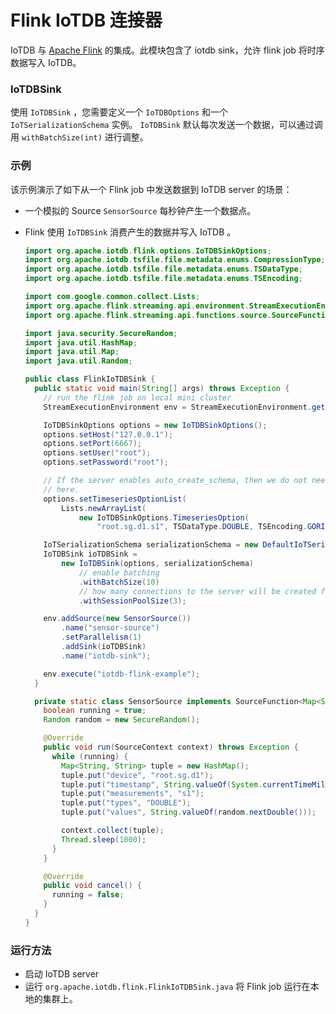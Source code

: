 <!--

    Licensed to the Apache Software Foundation (ASF) under one
    or more contributor license agreements.  See the NOTICE file
    distributed with this work for additional information
    regarding copyright ownership.  The ASF licenses this file
    to you under the Apache License, Version 2.0 (the
    "License"); you may not use this file except in compliance
    with the License.  You may obtain a copy of the License at
    
        http://www.apache.org/licenses/LICENSE-2.0
    
    Unless required by applicable law or agreed to in writing,
    software distributed under the License is distributed on an
    "AS IS" BASIS, WITHOUT WARRANTIES OR CONDITIONS OF ANY
    KIND, either express or implied.  See the License for the
    specific language governing permissions and limitations
    under the License.

-->

# Flink IoTDB 连接器

IoTDB 与 [Apache Flink](https://flink.apache.org/) 的集成。此模块包含了 iotdb sink，允许 flink job 将时序数据写入 IoTDB。

### IoTDBSink

使用 `IoTDBSink` ，您需要定义一个 `IoTDBOptions` 和一个 `IoTSerializationSchema` 实例。 `IoTDBSink` 默认每次发送一个数据，可以通过调用 `withBatchSize(int)` 进行调整。

### 示例

该示例演示了如下从一个 Flink job 中发送数据到 IoTDB server 的场景：

- 一个模拟的 Source  `SensorSource` 每秒钟产生一个数据点。

- Flink 使用 `IoTDBSink` 消费产生的数据并写入 IoTDB 。

  ```java
  import org.apache.iotdb.flink.options.IoTDBSinkOptions;
  import org.apache.iotdb.tsfile.file.metadata.enums.CompressionType;
  import org.apache.iotdb.tsfile.file.metadata.enums.TSDataType;
  import org.apache.iotdb.tsfile.file.metadata.enums.TSEncoding;
  
  import com.google.common.collect.Lists;
  import org.apache.flink.streaming.api.environment.StreamExecutionEnvironment;
  import org.apache.flink.streaming.api.functions.source.SourceFunction;
  
  import java.security.SecureRandom;
  import java.util.HashMap;
  import java.util.Map;
  import java.util.Random;
  
  public class FlinkIoTDBSink {
    public static void main(String[] args) throws Exception {
      // run the flink job on local mini cluster
      StreamExecutionEnvironment env = StreamExecutionEnvironment.getExecutionEnvironment();
  
      IoTDBSinkOptions options = new IoTDBSinkOptions();
      options.setHost("127.0.0.1");
      options.setPort(6667);
      options.setUser("root");
      options.setPassword("root");
  
      // If the server enables auto_create_schema, then we do not need to register all timeseries
      // here.
      options.setTimeseriesOptionList(
          Lists.newArrayList(
              new IoTDBSinkOptions.TimeseriesOption(
                  "root.sg.d1.s1", TSDataType.DOUBLE, TSEncoding.GORILLA, CompressionType.SNAPPY)));
  
      IoTSerializationSchema serializationSchema = new DefaultIoTSerializationSchema();
      IoTDBSink ioTDBSink =
          new IoTDBSink(options, serializationSchema)
              // enable batching
              .withBatchSize(10)
              // how many connections to the server will be created for each parallelism
              .withSessionPoolSize(3);
  
      env.addSource(new SensorSource())
          .name("sensor-source")
          .setParallelism(1)
          .addSink(ioTDBSink)
          .name("iotdb-sink");
  
      env.execute("iotdb-flink-example");
    }
  
    private static class SensorSource implements SourceFunction<Map<String, String>> {
      boolean running = true;
      Random random = new SecureRandom();
  
      @Override
      public void run(SourceContext context) throws Exception {
        while (running) {
          Map<String, String> tuple = new HashMap();
          tuple.put("device", "root.sg.d1");
          tuple.put("timestamp", String.valueOf(System.currentTimeMillis()));
          tuple.put("measurements", "s1");
          tuple.put("types", "DOUBLE");
          tuple.put("values", String.valueOf(random.nextDouble()));
  
          context.collect(tuple);
          Thread.sleep(1000);
        }
      }
  
      @Override
      public void cancel() {
        running = false;
      }
    }
  }
  
  ```

  

### 运行方法

* 启动 IoTDB server
* 运行 `org.apache.iotdb.flink.FlinkIoTDBSink.java` 将 Flink job 运行在本地的集群上。

